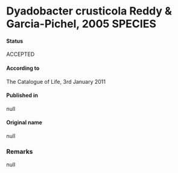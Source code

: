 # Dyadobacter crusticola Reddy & Garcia-Pichel, 2005 SPECIES

#### Status
ACCEPTED

#### According to
The Catalogue of Life, 3rd January 2011

#### Published in
null

#### Original name
null

### Remarks
null